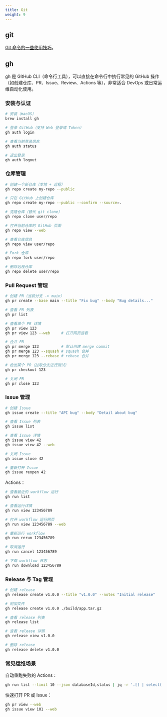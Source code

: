 ```yaml
---
title: Git
weight: 9
---
```


## git

[Git 命令的一些使用技巧](https://shipengqi.github.io/posts/2020-01-31-git-usage/)。

## gh

gh 是 GitHub CLI（命令行工具），可以直接在命令行中执行常见的 GitHub 操作（如创建仓库、PR、Issue、Review、Actions 等），非常适合 DevOps 或日常运维自动化使用。


### 安装与认证

```bash
# 安装（macOS）
brew install gh

# 登录 GitHub（支持 Web 登录或 Token）
gh auth login

# 查看当前登录信息
gh auth status

# 退出登录
gh auth logout
```

### 仓库管理

```bash
# 创建一个新仓库（本地 + 远程）
gh repo create my-repo --public

# 只在 GitHub 上创建仓库
gh repo create my-repo --public --confirm --source=.

# 克隆仓库（替代 git clone）
gh repo clone user/repo

# 打开当前仓库的 GitHub 页面
gh repo view --web

# 查看仓库信息
gh repo view user/repo

# Fork 仓库
gh repo fork user/repo

# 删除远程仓库
gh repo delete user/repo
```

### Pull Request 管理

```bash
# 创建 PR（当前分支 -> main）
gh pr create --base main --title "Fix bug" --body "Bug details..."

# 查看 PR 列表
gh pr list

# 查看单个 PR 详情
gh pr view 123
gh pr view 123 --web     # 打开网页查看

# 合并 PR
gh pr merge 123          # 默认创建 merge commit
gh pr merge 123 --squash # squash 合并
gh pr merge 123 --rebase # rebase 合并

# 检出某个 PR（拉取分支进行测试）
gh pr checkout 123

# 关闭 PR
gh pr close 123
```

### Issue 管理

```bash
# 创建 Issue
gh issue create --title "API bug" --body "Detail about bug"

# 查看 Issue 列表
gh issue list

# 查看 Issue 详情
gh issue view 42
gh issue view 42 --web

# 关闭 Issue
gh issue close 42

# 重新打开 Issue
gh issue reopen 42
```

Actions：

```bash
# 查看最近的 workflow 运行
gh run list

# 查看运行详情
gh run view 123456789

# 打开 workflow 运行网页
gh run view 123456789 --web

# 重新运行 workflow
gh run rerun 123456789

# 取消运行
gh run cancel 123456789

# 下载 workflow 日志
gh run download 123456789
```

### Release 与 Tag 管理

```bash
# 创建 release
gh release create v1.0.0 --title "v1.0.0" --notes "Initial release"

# 附加文件
gh release create v1.0.0 ./build/app.tar.gz

# 查看 release 列表
gh release list

# 查看 release 详情
gh release view v1.0.0

# 删除 release
gh release delete v1.0.0
```

### 常见运维场景

自动重跑失败的 Actions：

```bash
gh run list --limit 10 --json databaseId,status | jq -r '.[] | select(.status=="failure") | .databaseId' | xargs -n1 gh run rerun
```

快速打开 PR 或 Issue：

```bash
gh pr view --web
gh issue view 101 --web
```